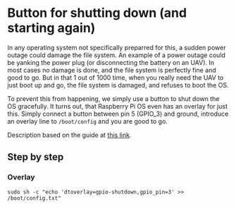 # Button for shutting down (and starting again)

In any operating system not specifically preparred for this, a sudden power outage could damage the file system. An example of a power outage could be yanking the power plug (or disconnecting the battery on an UAV). In most cases no damage is done, and the file system is perfectly fine and good to go. But in that 1 out of 1000 time, when you really need the UAV to just boot up and go, the file system is damaged, and refuses to boot the OS.

To prevent this from happening, we simply use a button to shut down the OS gracefully. It turns out, that Raspberry Pi OS even has an overlay for just this. Simply connect a button between pin 5 (GPIO_3) and ground, introduce an overlay line to `/boot/config` and you are good to go.

Description based on the guide at [this link](https://www.stderr.nl/Blog/Hardware/RaspberryPi/PowerButton.html).

## Step by step

### Overlay

    sudo sh -c "echo 'dtoverlay=gpio-shutdown,gpio_pin=3' >> /boot/config.txt"
